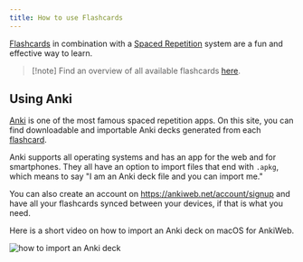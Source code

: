 ```yaml
---
title: How to use Flashcards
---
```


[Flashcards](https://en.wikipedia.org/wiki/Flashcard) in combination with a [Spaced Repetition](https://memex.samho.xyz/spaced-repetition) system are a fun and effective way to learn.

> [!note] Find an overview of all available flashcards [here](/tags/flashcard).

## Using Anki

[Anki](https://apps.ankiweb.net/) is one of the most famous spaced repetition apps.
On this site, you can find downloadable and importable Anki decks generated from each [flashcard](/tags/flashcard).

Anki supports all operating systems and has an app for the web and for smartphones. They all have an option to import files that end with `.apkg`, which means to say "I am an Anki deck file and you can import me."

You can also create an account on https://ankiweb.net/account/signup and have all your flashcards synced between your devices, if that is what you need.

Here is a short video on how to import an Anki deck on macOS for AnkiWeb.

![how to import an Anki deck](https://www.youtube.com/watch?v=-r0imSv2efA)
